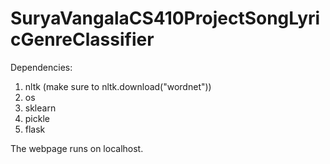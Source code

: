 # SuryaVangalaCS410ProjectSongLyricGenreClassifier
Dependencies: 
1) nltk (make sure to nltk.download("wordnet"))
2) os
3) sklearn
4) pickle
5) flask

The webpage runs on localhost. 
